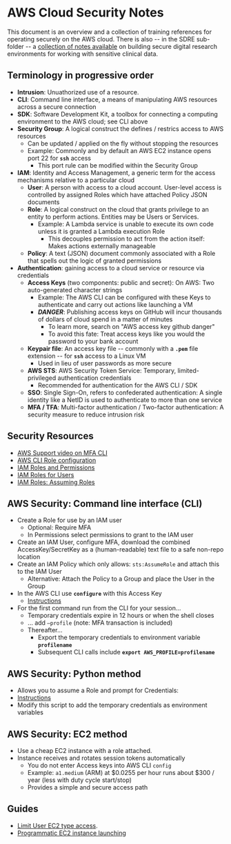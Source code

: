 # AWS Cloud Security Notes


This document is an overview and a collection of training references for operating securely on the AWS cloud. 
There is also -- in the SDRE sub-folder -- a [collection of notes available](SDRE/README.md) on building secure 
digital research environments for working with sensitive clinical data. 


## Terminology in progressive order


* **Intrusion**: Unuathorized use of a resource.
* **CLI**: Command line interface, a means of manipulating AWS resources across a secure connection
* **SDK**: Software Development Kit, a toolbox for connecting a computing environment to the AWS cloud; see CLI above
* **Security Group**: A logical construct the defines / restrics access to AWS resources 
    * Can be updated / applied on the fly without stopping the resources 
    * Example: Commonly and by default an AWS EC2 instance opens port 22 for **`ssh`** access
        * This port rule can be modified within the Security Group
* **IAM**: Identity and Access Management, a generic term for the access mechanisms relative to a particular cloud
    * __User__: A person with access to a cloud account. User-level access is controlled by assigned Roles which have attached Policy JSON documents  
    * __Role__: A logical construct on the cloud that grants privilege to an entity to perform actions. Entities may be Users or Services.
        * Example: A Lambda service is unable to execute its own code unless it is granted a Lambda execution Role
            * This decouples permission to act from the action itself: Makes actions externally manageable
    * __Policy__: A text (JSON) document commonly associated with a Role that spells out the logic of granted permissions
* **Authentication**: gaining access to a cloud service or resource via credentials
    * __Access Keys__ (two components: public and secret): On AWS: Two auto-generated character strings
        * Example: The AWS CLI can be configured with these Keys to authenticate and carry out actions like launching a VM
        * ***DANGER***: Publishing access keys on GitHub will incur thousands of dollars of cloud spend in a matter of minutes
            * To learn more, search on "AWS access key github danger"
            * To avoid this fate: Treat access keys like you would the password to your bank account
    * __Keypair file__: An access key file -- commonly with a **`.pem`** file extension -- for **`ssh`** access to a Linux VM
        * Used in lieu of user passwords as more secure
    * __AWS STS__: AWS Security Token Service: Temporary, limited-privileged authentication credentials
        * Recommended for authentication for the AWS CLI / SDK
    * **SSO**: Single Sign-On, refers to confederated authentication: A single identity like a NetID is used to authenticate to more than one service
    * **MFA / TFA**: Multi-factor authentication / Two-factor authentication: A security measure to reduce intrusion risk



## Security Resources


* [AWS Support video on MFA CLI](https://aws.amazon.com/premiumsupport/knowledge-center/authenticate-mfa-cli/)
* [AWS CLI Role configuration](https://docs.aws.amazon.com/cli/latest/userguide/cli-configure-role.html#cli-configure-role-mfa)
* [IAM Roles and Permissions](https://docs.aws.amazon.com/IAM/latest/UserGuide/id_roles_use_permissions-to-switch.html)
* [IAM Roles for Users](https://docs.aws.amazon.com/IAM/latest/UserGuide/id_roles_create_for-user.html)
* [IAM Roles: Assuming Roles](https://awscli.amazonaws.com/v2/documentation/api/latest/reference/sts/assume-role.html)


## AWS Security: Command line interface (CLI)


* Create a Role for use by an IAM user
    * Optional: Require MFA
    * In Permissions select permissions to grant to the IAM user
* Create an IAM User, configure MFA, download the combined AccessKey/SecretKey as a (human-readable) text file to a safe non-repo location
* Create an IAM Policy which only allows: `sts:AssumeRole` and attach this to the IAM User 
    * Alternative: Attach the Policy to a Group and place the User in the Group
* In the AWS CLI use **`configure`** with this Access Key
    * [Instructions](https://docs.aws.amazon.com/cli/latest/userguide/cli-configure-role.html#cli-configure-role-mfa)
* For the first command run from the CLI for your session...
    * Temporary credentials expire in 12 hours or when the shell closes
    * ... add `–profile` (note: MFA transaction is included)
    * Thereafter...
        * Export the temporary credentials to environment variable **`profilename`**
        * Subsequent CLI calls include **`export AWS_PROFILE=profilename`**


## AWS Security: Python method


* Allows you to assume a Role and prompt for Credentials:
* [Instructions](https://docs.aws.amazon.com/IAM/latest/UserGuide/id_credentials_mfa_sample-code.html#MFAProtectedAPI-example-assumerole)
* Modify this script to add the temporary credentials as environment variables


## AWS Security: EC2 method


* Use a cheap EC2 instance with a role attached. 
* Instance receives and rotates session tokens automatically
    * You do not enter Access keys into AWS CLI `config`
    * Example: `a1.medium` (ARM) at $0.0255 per hour runs about $300 / year (less with duty cycle start/stop) 
    * Provides a simple and secure access path


## Guides


* [Limit User EC2 type access](Guides/limiting_ec2_instance_types.md). 
* [Programmatic EC2 instance launching](Guides/programatic_ec2_cw.md)
